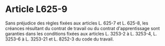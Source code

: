 # Article L625-9

Sans préjudice des règles fixées aux articles L. 625-7 et L. 625-8, les créances résultant du contrat de travail ou du contrat d'apprentissage sont garanties dans les conditions fixées aux articles L. 3253-2 à L. 3253-4, L. 3253-6 à L. 3253-21 et L. 8252-3 du code du travail.
